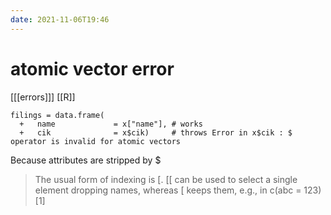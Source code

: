 ```yaml
---
date: 2021-11-06T19:46
---
```


# atomic vector error

[[[errors]]]
[[R]]

```
filings = data.frame(
  +   name             = x["name"], # works
  +   cik              = x$cik)     # throws Error in x$cik : $ operator is invalid for atomic vectors
```

Because attributes are stripped by $
  
> The usual form of indexing is [. [[ can be used to select a single element dropping names, whereas [ keeps them, e.g., in c(abc = 123)[1]